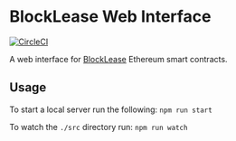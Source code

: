 # BlockLease Web Interface

[![CircleCI](https://img.shields.io/circleci/project/github/BlockLease/web.svg)](https://circleci.com/gh/BlockLease/web/tree/master)

A web interface for [BlockLease](https://blocklease.io) Ethereum smart contracts.

## Usage

To start a local server run the following: `npm run start`

To watch the `./src` directory run: `npm run watch`
